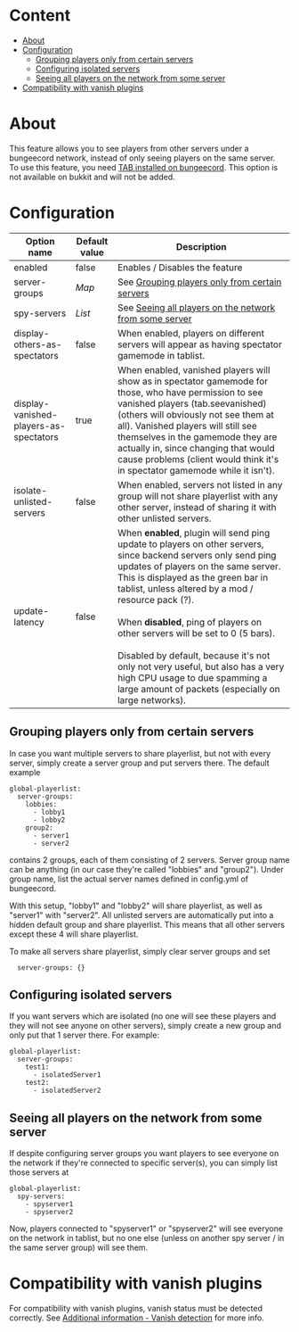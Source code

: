 # Content
* [About](#about)
* [Configuration](#configuration)
  * [Grouping players only from certain servers](#grouping-players-only-from-certain-servers)
  * [Configuring isolated servers](#configuring-isolated-servers)
  * [Seeing all players on the network from some server](#seeing-all-players-on-the-network-from-some-server)
* [Compatibility with vanish plugins](#compatibility-with-vanish-plugins)

# About
This feature allows you to see players from other servers under a bungeecord network, instead of only seeing players on the same server.  
To use this feature, you need [TAB installed on bungeecord](https://github.com/NEZNAMY/TAB/wiki/Installation#bungeecord). This option is not available on bukkit and will not be added.

# Configuration
| Option name | Default value | Description |
| ------------- | ------------- | ------------- |
| enabled | false | Enables / Disables the feature |
| server-groups | *Map* | See [Grouping players only from certain servers](#grouping-players-only-from-certain-servers) |
| spy-servers | *List* | See [Seeing all players on the network from some server](#seeing-all-players-on-the-network-from-some-server) |
| display-others-as-spectators | false | When enabled, players on different servers will appear as having spectator gamemode in tablist. |
| display-vanished-players-as-spectators | true | When enabled, vanished players will show as in spectator gamemode for those, who have permission to see vanished players (tab.seevanished) (others will obviously not see them at all). Vanished players will still see themselves in the gamemode they are actually in, since changing that would cause problems (client would think it's in spectator gamemode while it isn't). |
| isolate-unlisted-servers | false | When enabled, servers not listed in any group will not share playerlist with any other server, instead of sharing it with other unlisted servers. |
| update-latency | false | When **enabled**, plugin will send ping update to players on other servers, since backend servers only send ping updates of players on the same server. This is displayed as the green bar in tablist, unless altered by a mod / resource pack (?). <br /> <br />When **disabled**, ping of players on other servers will be set to 0 (5 bars).  <br /> <br />Disabled by default, because it's not only not very useful, but also has a very high CPU usage to due spamming a large amount of packets (especially on large networks). |

## Grouping players only from certain servers
In case you want multiple servers to share playerlist, but not with every server, simply create a server group and put servers there. The default example
```
global-playerlist:
  server-groups:
    lobbies:
      - lobby1
      - lobby2
    group2:
      - server1
      - server2
```
contains 2 groups, each of them consisting of 2 servers. Server group name can be anything (in our case they're called "lobbies" and "group2"). Under group name, list the actual server names defined in config.yml of bungeecord.

With this setup, "lobby1" and "lobby2" will share playerlist, as well as "server1" with "server2". All unlisted servers are automatically put into a hidden default group and share playerlist. This means that all other servers except these 4 will share playerlist.

To make all servers share playerlist, simply clear server groups and set
```
  server-groups: {}
```

## Configuring isolated servers
If you want servers which are isolated (no one will see these players and they will not see anyone on other servers), simply create a new group and only put that 1 server there. For example:
```
global-playerlist:
  server-groups:
    test1:
      - isolatedServer1
    test2:
      - isolatedServer2
```

## Seeing all players on the network from some server
If despite configuring server groups you want players to see everyone on the network if they're connected to specific server(s), you can simply list those servers at
```
global-playerlist:
  spy-servers:
    - spyserver1
    - spyserver2
```
Now, players connected to "spyserver1" or "spyserver2" will see everyone on the network in tablist, but no one else (unless on another spy server / in the same server group) will see them.

# Compatibility with vanish plugins
For compatibility with vanish plugins, vanish status must be detected correctly. See [Additional information - Vanish detection](https://github.com/NEZNAMY/TAB/wiki/Additional-information#vanish-detection) for more info.